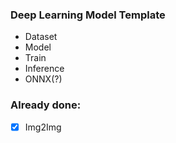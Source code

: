 ### Deep Learning Model Template
- Dataset
- Model
- Train
- Inference
- ONNX(?)

### Already done:
- [x] Img2Img
